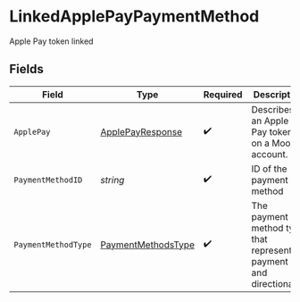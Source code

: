 # LinkedApplePayPaymentMethod

Apple Pay token linked


## Fields

| Field                                                                     | Type                                                                      | Required                                                                  | Description                                                               |
| ------------------------------------------------------------------------- | ------------------------------------------------------------------------- | ------------------------------------------------------------------------- | ------------------------------------------------------------------------- |
| `ApplePay`                                                                | [ApplePayResponse](../../models/shared/applepayresponse.md)               | :heavy_check_mark:                                                        | Describes an Apple Pay token on a Moov account.                           |
| `PaymentMethodID`                                                         | *string*                                                                  | :heavy_check_mark:                                                        | ID of the payment method                                                  |
| `PaymentMethodType`                                                       | [PaymentMethodsType](../../models/shared/paymentmethodstype.md)           | :heavy_check_mark:                                                        | The payment method type that represents a payment rail and directionality |